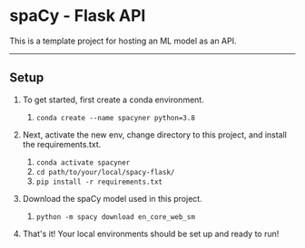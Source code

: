 # spaCy - Flask API
This is a template project for hosting an ML model as an API.

---

## Setup
1. To get started, first create a conda environment.
    1. `conda create --name spacyner python=3.8`
 
2. Next, activate the new env, change directory to this project,
and install the requirements.txt.
    1. `conda activate spacyner`
    2. `cd path/to/your/local/spacy-flask/`
    3. `pip install -r requirements.txt`

3. Download the spaCy model used in this project.
    1. `python -m spacy download en_core_web_sm`

4. That's it! Your local environments should be set up and ready to run!

